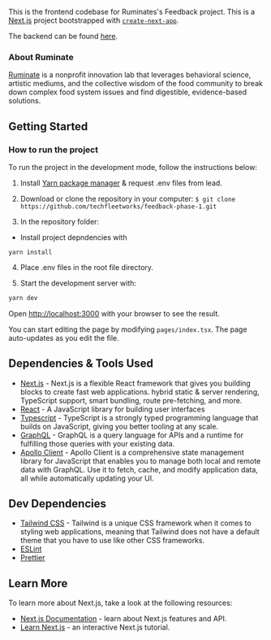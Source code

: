 This is the frontend codebase for Ruminates's Feedback project. This is a [Next.js](https://nextjs.org/) project bootstrapped with [`create-next-app`](https://github.com/vercel/next.js/tree/canary/packages/create-next-app).

The backend can be found [here](https://github.com/techfleetworks/feedback-be-phase-1). 

### About Ruminate
[Ruminate](https://www.letsruminate.org/) is a nonprofit innovation lab that leverages behavioral science, artistic mediums, and the collective wisdom of the food community to break down complex food system issues and find digestible, evidence-based solutions.

## Getting Started

### How to run the project

To run the project in the development mode, follow the instructions below:

1. Install [Yarn package manager](https://yarnpkg.com/) & request .env files from lead.

2. Download or clone the repository in your computer:
`$ git clone https://github.com/techfleetworks/feedback-phase-1.git`

3. In the repository folder: 
- Install project depndencies with
```
yarn install
```

4. Place .env files in the root file directory.

5. Start the development server with:

```bash
yarn dev
```

Open [http://localhost:3000](http://localhost:3000) with your browser to see the result.

You can start editing the page by modifying `pages/index.tsx`. The page auto-updates as you edit the file.

## Dependencies & Tools Used 

- [Next.js](https://nextjs.org/) - Next.js is a flexible React framework that gives you building blocks to create fast web applications. hybrid static & server rendering, TypeScript support, smart bundling, route pre-fetching, and more.
- [React](https://reactjs.org/) - A JavaScript library for building user interfaces
- [Typescript](https://www.typescriptlang.org/) - TypeScript is a strongly typed programming language that builds on JavaScript, giving you better tooling at any scale.
- [GraphQL](https://graphql.org/) - GraphQL is a query language for APIs and a runtime for fulfilling those queries with your existing data.
- [Apollo Client](https://www.apollographql.com/) - Apollo Client is a comprehensive state management library for JavaScript that enables you to manage both local and remote data with GraphQL. Use it to fetch, cache, and modify application data, all while automatically updating your UI.

## Dev Dependencies 

- [Tailwind CSS](https://tailwindcss.com/) - Tailwind is a unique CSS framework when it comes to styling web applications, meaning that Tailwind does not have a default theme that you have to use like other CSS frameworks.
- [ESLint](https://eslint.org/)
- [Prettier](https://prettier.io/)

## Learn More

To learn more about Next.js, take a look at the following resources:

- [Next.js Documentation](https://nextjs.org/docs) - learn about Next.js features and API.
- [Learn Next.js](https://nextjs.org/learn) - an interactive Next.js tutorial.
